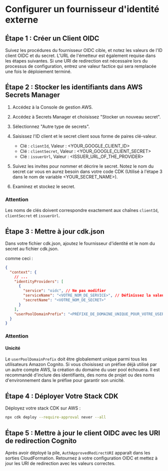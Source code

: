 # Configurer un fournisseur d'identité externe

## Étape 1 : Créer un Client OIDC

Suivez les procédures du fournisseur OIDC cible, et notez les valeurs de l'ID client OIDC et du secret. L'URL de l'émetteur est également requise dans les étapes suivantes. Si une URI de redirection est nécessaire lors du processus de configuration, entrez une valeur factice qui sera remplacée une fois le déploiement terminé.

## Étape 2 : Stocker les identifiants dans AWS Secrets Manager

1. Accédez à la Console de gestion AWS.
2. Accédez à Secrets Manager et choisissez "Stocker un nouveau secret".
3. Sélectionnez "Autre type de secrets".
4. Saisissez l'ID client et le secret client sous forme de paires clé-valeur.

   - Clé : `clientId`, Valeur : <YOUR_GOOGLE_CLIENT_ID>
   - Clé : `clientSecret`, Valeur : <YOUR_GOOGLE_CLIENT_SECRET>
   - Clé : `issuerUrl`, Valeur : <ISSUER_URL_OF_THE_PROVIDER>

5. Suivez les invites pour nommer et décrire le secret. Notez le nom du secret car vous en aurez besoin dans votre code CDK (Utilisé à l'étape 3 dans le nom de variable <YOUR_SECRET_NAME>).
6. Examinez et stockez le secret.

### Attention

Les noms de clés doivent correspondre exactement aux chaînes `clientId`, `clientSecret` et `issuerUrl`.

## Étape 3 : Mettre à jour cdk.json

Dans votre fichier cdk.json, ajoutez le fournisseur d'identité et le nom du secret au fichier cdk.json.

comme ceci :

```json
{
  "context": {
    // ...
    "identityProviders": [
      {
        "service": "oidc", // Ne pas modifier
        "serviceName": "<VOTRE_NOM_DE_SERVICE>", // Définissez la valeur que vous souhaitez
        "secretName": "<VOTRE_NOM_DE_SECRET>"
      }
    ],
    "userPoolDomainPrefix": "<PRÉFIXE_DE_DOMAINE_UNIQUE_POUR_VOTRE_USER_POOL>"
  }
}
```

### Attention

#### Unicité

Le `userPoolDomainPrefix` doit être globalement unique parmi tous les utilisateurs Amazon Cognito. Si vous choisissez un préfixe déjà utilisé par un autre compte AWS, la création du domaine du user pool échouera. Il est recommandé d'inclure des identifiants, des noms de projet ou des noms d'environnement dans le préfixe pour garantir son unicité.

## Étape 4 : Déployer Votre Stack CDK

Déployez votre stack CDK sur AWS :

```sh
npx cdk deploy --require-approval never --all
```

## Étape 5 : Mettre à jour le client OIDC avec les URI de redirection Cognito

Après avoir déployé la pile, `AuthApprovedRedirectURI` apparaît dans les sorties CloudFormation. Retournez à votre configuration OIDC et mettez à jour les URI de redirection avec les valeurs correctes.